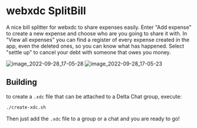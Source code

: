 # webxdc SplitBill

A nice bill splitter for webxdc to share expenses easily. Enter "Add expense" to create a new expense and choose who are you going to share it with. In "View all expenses" you can find a register of every expense created in the app, even the deleted ones, so you can know what has happened. Select "settle up" to cancel your debt with someone that owes you money. 

![image_2022-09-28_17-05-28](https://user-images.githubusercontent.com/50194845/192852938-f3c18f06-c3f3-40c9-b8da-b561ae8e86c0.jpg)
![image_2022-09-28_17-05-23](https://user-images.githubusercontent.com/50194845/192852984-1c951f04-b23d-46c8-b3c4-e2a1cfb305ca.jpg)

## Building

to create a `.xdc` file that can be attached to a Delta Chat group, execute:

```sh
./create-xdc.sh
```
Then just add the `.xdc` file to a group or a chat and you are ready to go!

